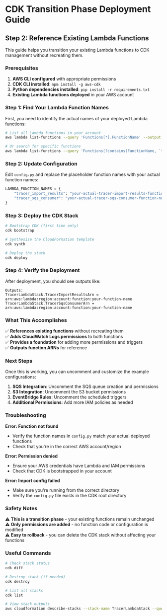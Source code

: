 # CDK Transition Phase Deployment Guide

## Step 2: Reference Existing Lambda Functions

This guide helps you transition your existing Lambda functions to CDK management without recreating them.

### Prerequisites

1. **AWS CLI configured** with appropriate permissions
2. **CDK CLI installed**: `npm install -g aws-cdk`
3. **Python dependencies installed**: `pip install -r requirements.txt`
4. **Existing Lambda functions deployed** in your AWS account

### Step 1: Find Your Lambda Function Names

First, you need to identify the actual names of your deployed Lambda functions:

```bash
# List all Lambda functions in your account
aws lambda list-functions --query 'Functions[*].FunctionName' --output table

# Or search for specific functions
aws lambda list-functions --query 'Functions[?contains(FunctionName, `tracer`)].FunctionName' --output table
```

### Step 2: Update Configuration

Edit `config.py` and replace the placeholder function names with your actual function names:

```python
LAMBDA_FUNCTION_NAMES = {
    "tracer_import_results": "your-actual-tracer-import-results-function-name",
    "tracer_sqs_consumer": "your-actual-tracer-sqs-consumer-function-name",
}
```

### Step 3: Deploy the CDK Stack

```bash
# Bootstrap CDK (first time only)
cdk bootstrap

# Synthesize the CloudFormation template
cdk synth

# Deploy the stack
cdk deploy
```

### Step 4: Verify the Deployment

After deployment, you should see outputs like:

```
Outputs:
TracerLambdaStack.TracerImportResultsArn = arn:aws:lambda:region:account:function:your-function-name
TracerLambdaStack.TracerSqsConsumerArn = arn:aws:lambda:region:account:function:your-function-name
```

### What This Accomplishes

✅ **References existing functions** without recreating them  
✅ **Adds CloudWatch Logs permissions** to both functions  
✅ **Provides a foundation** for adding more permissions and triggers  
✅ **Outputs function ARNs** for reference

### Next Steps

Once this is working, you can uncomment and customize the example configurations:

1. **SQS Integration**: Uncomment the SQS queue creation and permissions
2. **S3 Integration**: Uncomment the S3 bucket permissions
3. **EventBridge Rules**: Uncomment the scheduled triggers
4. **Additional Permissions**: Add more IAM policies as needed

### Troubleshooting

**Error: Function not found**

- Verify the function names in `config.py` match your actual deployed functions
- Check that you're in the correct AWS account/region

**Error: Permission denied**

- Ensure your AWS credentials have Lambda and IAM permissions
- Check that CDK is bootstrapped in your account

**Error: Import config failed**

- Make sure you're running from the correct directory
- Verify the `config.py` file exists in the CDK root directory

### Safety Notes

⚠️ **This is a transition phase** - your existing functions remain unchanged  
⚠️ **Only permissions are added** - no function code or configuration is modified  
⚠️ **Easy to rollback** - you can delete the CDK stack without affecting your functions

### Useful Commands

```bash
# Check stack status
cdk diff

# Destroy stack (if needed)
cdk destroy

# List all stacks
cdk list

# View stack outputs
aws cloudformation describe-stacks --stack-name TracerLambdaStack --query 'Stacks[0].Outputs'
```
